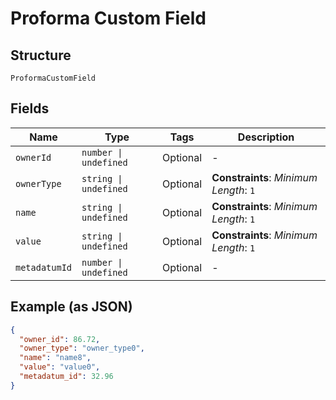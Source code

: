 
# Proforma Custom Field

## Structure

`ProformaCustomField`

## Fields

| Name | Type | Tags | Description |
|  --- | --- | --- | --- |
| `ownerId` | `number \| undefined` | Optional | - |
| `ownerType` | `string \| undefined` | Optional | **Constraints**: *Minimum Length*: `1` |
| `name` | `string \| undefined` | Optional | **Constraints**: *Minimum Length*: `1` |
| `value` | `string \| undefined` | Optional | **Constraints**: *Minimum Length*: `1` |
| `metadatumId` | `number \| undefined` | Optional | - |

## Example (as JSON)

```json
{
  "owner_id": 86.72,
  "owner_type": "owner_type0",
  "name": "name8",
  "value": "value0",
  "metadatum_id": 32.96
}
```

